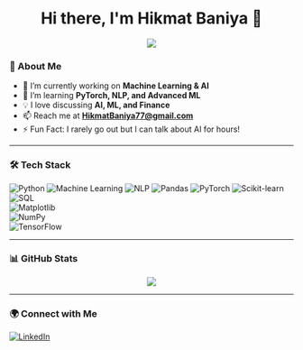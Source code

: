 <h1 align="center">Hi there, I'm Hikmat Baniya 👋</h1>

<p align="center">
  <a href="https://github.com/hikmatbaniya">
    <img src="https://github-readme-stats.vercel.app/api?username=hikmatbaniya&show_icons=true&theme=radical" />
  </a>
</p>

### 🚀 About Me
- 🔭 I’m currently working on **Machine Learning & AI**
- 🌱 I’m learning **PyTorch, NLP, and Advanced ML**
- 💡 I love discussing **AI, ML, and Finance**
- 📫 Reach me at **HikmatBaniya77@gmail.com**
- ⚡ Fun Fact: I rarely go out but I can talk about AI for hours!  

---

### 🛠 Tech Stack
![Python](https://img.shields.io/badge/Python-3776AB?style=for-the-badge&logo=python&logoColor=white)
![Machine Learning](https://img.shields.io/badge/Machine%20Learning-FF6F00?style=for-the-badge)
![NLP](https://img.shields.io/badge/NLP-0081CB?style=for-the-badge)
![Pandas](https://img.shields.io/badge/Pandas-130654?style=for-the-badge&logo=pandas)
![PyTorch](https://img.shields.io/badge/PyTorch-EE4C2C?style=for-the-badge&logo=pytorch&logoColor=white)
![Scikit-learn](https://img.shields.io/badge/Scikit--learn-FF9900?style=for-the-badge&logo=scikit-learn&logoColor=white)  
![SQL](https://img.shields.io/badge/SQL-4479A1?style=for-the-badge&logo=postgresql&logoColor=white)  
![Matplotlib](https://img.shields.io/badge/Matplotlib-11557C?style=for-the-badge&logo=python&logoColor=white)  
![NumPy](https://img.shields.io/badge/NumPy-013243?style=for-the-badge&logo=numpy&logoColor=white)  
![TensorFlow](https://img.shields.io/badge/TensorFlow-FF6F00?style=for-the-badge&logo=tensorflow&logoColor=white)

---

### 📊 GitHub Stats
<p align="center">
  <img src="https://github-readme-stats.vercel.app/api/top-langs/?username=hikmatbaniya&layout=compact&theme=radical" />
</p>

---

### 🌍 Connect with Me
[![LinkedIn](https://img.shields.io/badge/LinkedIn-0077B5?style=for-the-badge&logo=linkedin&logoColor=white)](https://www.linkedin.com/in/hikmat-baniya-a12714291/)
